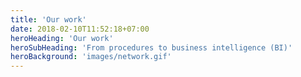 ```yaml
---
title: 'Our work'
date: 2018-02-10T11:52:18+07:00
heroHeading: 'Our work'
heroSubHeading: 'From procedures to business intelligence (BI)'
heroBackground: 'images/network.gif'
---
```


